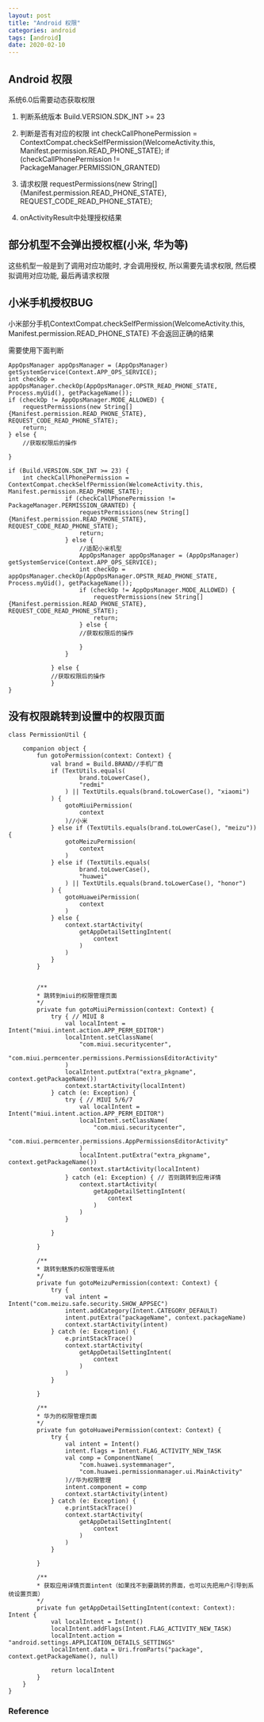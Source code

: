 ```yaml
---
layout: post
title: "Android 权限"
categories: android
tags: [android]
date: 2020-02-10
---
```


## Android 权限

系统6.0后需要动态获取权限

1. 判断系统版本 Build.VERSION.SDK_INT >= 23

2. 判断是否有对应的权限 
    int checkCallPhonePermission = ContextCompat.checkSelfPermission(WelcomeActivity.this, Manifest.permission.READ_PHONE_STATE);
    if (checkCallPhonePermission != PackageManager.PERMISSION_GRANTED)

3. 请求权限
    requestPermissions(new String[]{Manifest.permission.READ_PHONE_STATE}, REQUEST_CODE_READ_PHONE_STATE);

4. onActivityResult中处理授权结果

## 部分机型不会弹出授权框(小米, 华为等)
这些机型一般是到了调用对应功能时, 才会调用授权, 所以需要先请求权限, 然后模拟调用对应功能, 最后再请求权限

## 小米手机授权BUG
小米部分手机ContextCompat.checkSelfPermission(WelcomeActivity.this, Manifest.permission.READ_PHONE_STATE) 不会返回正确的结果

需要使用下面判断

    AppOpsManager appOpsManager = (AppOpsManager) getSystemService(Context.APP_OPS_SERVICE);
    int checkOp = appOpsManager.checkOp(AppOpsManager.OPSTR_READ_PHONE_STATE, Process.myUid(), getPackageName());
    if (checkOp != AppOpsManager.MODE_ALLOWED) {
        requestPermissions(new String[]{Manifest.permission.READ_PHONE_STATE}, REQUEST_CODE_READ_PHONE_STATE);
        return;
    } else {
        //获取权限后的操作

    }

    if (Build.VERSION.SDK_INT >= 23) {
        int checkCallPhonePermission = ContextCompat.checkSelfPermission(WelcomeActivity.this, Manifest.permission.READ_PHONE_STATE);
                    if (checkCallPhonePermission != PackageManager.PERMISSION_GRANTED) {
                        requestPermissions(new String[]{Manifest.permission.READ_PHONE_STATE}, REQUEST_CODE_READ_PHONE_STATE);
                        return;
                    } else {
                        //适配小米机型
                        AppOpsManager appOpsManager = (AppOpsManager) getSystemService(Context.APP_OPS_SERVICE);
                        int checkOp = appOpsManager.checkOp(AppOpsManager.OPSTR_READ_PHONE_STATE, Process.myUid(), getPackageName());
                        if (checkOp != AppOpsManager.MODE_ALLOWED) {
                            requestPermissions(new String[]{Manifest.permission.READ_PHONE_STATE}, REQUEST_CODE_READ_PHONE_STATE);
                            return;
                        } else {
                        //获取权限后的操作

                        }
                    }

                } else {
                //获取权限后的操作
                }
    }

## 没有权限跳转到设置中的权限页面

    class PermissionUtil {

        companion object {
            fun gotoPermission(context: Context) {
                val brand = Build.BRAND//手机厂商
                if (TextUtils.equals(
                        brand.toLowerCase(),
                        "redmi"
                    ) || TextUtils.equals(brand.toLowerCase(), "xiaomi")
                ) {
                    gotoMiuiPermission(
                        context
                    )//小米
                } else if (TextUtils.equals(brand.toLowerCase(), "meizu")) {
                    gotoMeizuPermission(
                        context
                    )
                } else if (TextUtils.equals(
                        brand.toLowerCase(),
                        "huawei"
                    ) || TextUtils.equals(brand.toLowerCase(), "honor")
                ) {
                    gotoHuaweiPermission(
                        context
                    )
                } else {
                    context.startActivity(
                        getAppDetailSettingIntent(
                            context
                        )
                    )
                }
            }


            /**
            * 跳转到miui的权限管理页面
            */
            private fun gotoMiuiPermission(context: Context) {
                try { // MIUI 8
                    val localIntent = Intent("miui.intent.action.APP_PERM_EDITOR")
                    localIntent.setClassName(
                        "com.miui.securitycenter",
                        "com.miui.permcenter.permissions.PermissionsEditorActivity"
                    )
                    localIntent.putExtra("extra_pkgname", context.getPackageName())
                    context.startActivity(localIntent)
                } catch (e: Exception) {
                    try { // MIUI 5/6/7
                        val localIntent = Intent("miui.intent.action.APP_PERM_EDITOR")
                        localIntent.setClassName(
                            "com.miui.securitycenter",
                            "com.miui.permcenter.permissions.AppPermissionsEditorActivity"
                        )
                        localIntent.putExtra("extra_pkgname", context.getPackageName())
                        context.startActivity(localIntent)
                    } catch (e1: Exception) { // 否则跳转到应用详情
                        context.startActivity(
                            getAppDetailSettingIntent(
                                context
                            )
                        )
                    }

                }

            }

            /**
            * 跳转到魅族的权限管理系统
            */
            private fun gotoMeizuPermission(context: Context) {
                try {
                    val intent = Intent("com.meizu.safe.security.SHOW_APPSEC")
                    intent.addCategory(Intent.CATEGORY_DEFAULT)
                    intent.putExtra("packageName", context.packageName)
                    context.startActivity(intent)
                } catch (e: Exception) {
                    e.printStackTrace()
                    context.startActivity(
                        getAppDetailSettingIntent(
                            context
                        )
                    )
                }

            }

            /**
            * 华为的权限管理页面
            */
            private fun gotoHuaweiPermission(context: Context) {
                try {
                    val intent = Intent()
                    intent.flags = Intent.FLAG_ACTIVITY_NEW_TASK
                    val comp = ComponentName(
                        "com.huawei.systemmanager",
                        "com.huawei.permissionmanager.ui.MainActivity"
                    )//华为权限管理
                    intent.component = comp
                    context.startActivity(intent)
                } catch (e: Exception) {
                    e.printStackTrace()
                    context.startActivity(
                        getAppDetailSettingIntent(
                            context
                        )
                    )
                }

            }

            /**
            * 获取应用详情页面intent（如果找不到要跳转的界面，也可以先把用户引导到系统设置页面）
            */
            private fun getAppDetailSettingIntent(context: Context): Intent {
                val localIntent = Intent()
                localIntent.addFlags(Intent.FLAG_ACTIVITY_NEW_TASK)
                localIntent.action = "android.settings.APPLICATION_DETAILS_SETTINGS"
                localIntent.data = Uri.fromParts("package", context.getPackageName(), null)

                return localIntent
            }
        }
    }

### Reference

